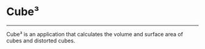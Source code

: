 # Cube³
----------------------------------------------------
Cube³ is an application that calculates the volume and surface area of cubes and distorted cubes.
